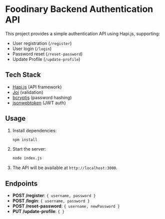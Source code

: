 # Foodinary Backend Authentication API

This project provides a simple authentication API using Hapi.js, supporting:

- User registration (`/register`)
- User login (`/login`)
- Password reset (`/reset-password`)
- Update Profile (`/update-profile`)

## Tech Stack

- [Hapi.js](https://hapi.dev/) (API framework)
- [Joi](https://joi.dev/) (validation)
- [bcryptjs](https://www.npmjs.com/package/bcryptjs) (password hashing)
- [jsonwebtoken](https://www.npmjs.com/package/jsonwebtoken) (JWT auth)

## Usage

1. Install dependencies:
   ```bash
   npm install
   ```
2. Start the server:
   ```bash
   node index.js
   ```
3. The API will be available at `http://localhost:3000`.

## Endpoints

- **POST /register**: `{ username, password }`
- **POST /login**: `{ username, password }`
- **POST /reset-password**: `{ username, newPassword }`
- **PUT /update-profile**: `{ }`
